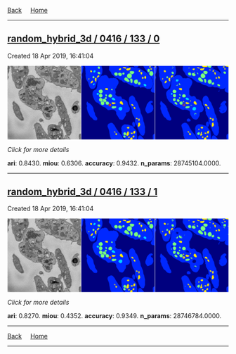 
[Back](..)&nbsp;&nbsp;&nbsp;&nbsp;&nbsp;[Home](https://leapmanlab.github.io/snapshots)

---

<div class="summary"><a href="0"><h2>random_hybrid_3d / 0416 / 133 / 0</h2></a><p>Created 18 Apr 2019, 16:41:04
</p><a href="0"><img src="0/media/summary.png" align="center"></a><p>
<i>Click for more details</i>
</p></div>

**ari**: 0.8430. **miou**: 0.6306. **accuracy**: 0.9432. **n_params**: 28745104.0000. 

---

<div class="summary"><a href="1"><h2>random_hybrid_3d / 0416 / 133 / 1</h2></a><p>Created 18 Apr 2019, 16:41:04
</p><a href="1"><img src="1/media/summary.png" align="center"></a><p>
<i>Click for more details</i>
</p></div>

**ari**: 0.8270. **miou**: 0.4352. **accuracy**: 0.9349. **n_params**: 28746784.0000. 

---

[Back](..)&nbsp;&nbsp;&nbsp;&nbsp;&nbsp;[Home](https://leapmanlab.github.io/snapshots)

---